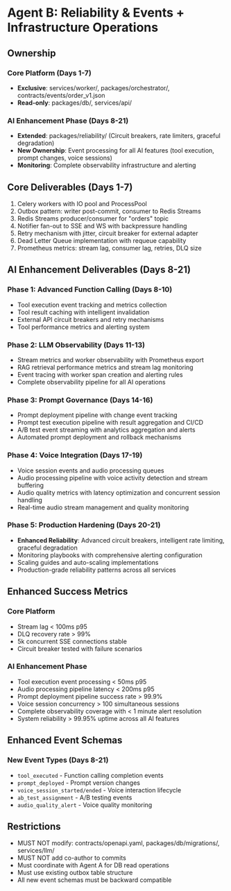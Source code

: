 # Agent B: Reliability & Events + Infrastructure Operations

## Ownership

### Core Platform (Days 1-7)
- **Exclusive**: services/worker/, packages/orchestrator/, contracts/events/order_v1.json
- **Read-only**: packages/db/, services/api/

### AI Enhancement Phase (Days 8-21)
- **Extended**: packages/reliability/ (Circuit breakers, rate limiters, graceful degradation)
- **New Ownership**: Event processing for all AI features (tool execution, prompt changes, voice sessions)
- **Monitoring**: Complete observability infrastructure and alerting

## Core Deliverables (Days 1-7)

1. Celery workers with IO pool and ProcessPool
2. Outbox pattern: writer post-commit, consumer to Redis Streams
3. Redis Streams producer/consumer for "orders" topic
4. Notifier fan-out to SSE and WS with backpressure handling
5. Retry mechanism with jitter, circuit breaker for external adapter
6. Dead Letter Queue implementation with requeue capability
7. Prometheus metrics: stream lag, consumer lag, retries, DLQ size

## AI Enhancement Deliverables (Days 8-21)

### Phase 1: Advanced Function Calling (Days 8-10)
- Tool execution event tracking and metrics collection
- Tool result caching with intelligent invalidation
- External API circuit breakers and retry mechanisms
- Tool performance metrics and alerting system

### Phase 2: LLM Observability (Days 11-13)
- Stream metrics and worker observability with Prometheus export
- RAG retrieval performance metrics and stream lag monitoring
- Event tracing with worker span creation and alerting rules
- Complete observability pipeline for all AI operations

### Phase 3: Prompt Governance (Days 14-16)
- Prompt deployment pipeline with change event tracking
- Prompt test execution pipeline with result aggregation and CI/CD
- A/B test event streaming with analytics aggregation and alerts
- Automated prompt deployment and rollback mechanisms

### Phase 4: Voice Integration (Days 17-19)
- Voice session events and audio processing queues
- Audio processing pipeline with voice activity detection and stream buffering
- Audio quality metrics with latency optimization and concurrent session handling
- Real-time audio stream management and quality monitoring

### Phase 5: Production Hardening (Days 20-21)
- **Enhanced Reliability**: Advanced circuit breakers, intelligent rate limiting, graceful degradation
- Monitoring playbooks with comprehensive alerting configuration
- Scaling guides and auto-scaling implementations
- Production-grade reliability patterns across all services

## Enhanced Success Metrics

### Core Platform
- Stream lag < 100ms p95
- DLQ recovery rate > 99%
- 5k concurrent SSE connections stable
- Circuit breaker tested with failure scenarios

### AI Enhancement Phase
- Tool execution event processing < 50ms p95
- Audio processing pipeline latency < 200ms p95
- Prompt deployment pipeline success rate > 99.9%
- Voice session concurrency > 100 simultaneous sessions
- Complete observability coverage with < 1 minute alert resolution
- System reliability > 99.95% uptime across all AI features

## Enhanced Event Schemas

### New Event Types (Days 8-21)
- `tool_executed` - Function calling completion events
- `prompt_deployed` - Prompt version changes
- `voice_session_started/ended` - Voice interaction lifecycle
- `ab_test_assignment` - A/B testing events
- `audio_quality_alert` - Voice quality monitoring

## Restrictions

- MUST NOT modify: contracts/openapi.yaml, packages/db/migrations/, services/llm/
- MUST NOT add co-author to commits
- Must coordinate with Agent A for DB read operations
- Must use existing outbox table structure
- All new event schemas must be backward compatible

